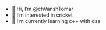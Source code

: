 - 👋 Hi, I’m @chVanshTomar
- 👀 I’m interested in cricket
- 🌱 I’m currently learning c++ with dsa
  
  

<!---
chVanshTomar/chVanshTomar is a ✨ special ✨ repository because its `README.md` (this file) appears on your GitHub profile.
You can click the Preview link to take a look at your changes.
--->
